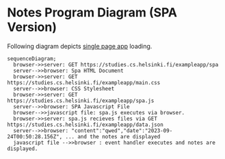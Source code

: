 # Notes Program Diagram (SPA Version)
Following diagram depicts [single page app](https://studies.cs.helsinki.fi/exampleapp/spa "notes") loading.

```mermaid
sequenceDiagram;
  browser->>server: GET https://studies.cs.helsinki.fi/exampleapp/spa
  server-->>browser: Spa HTML Document
  browser->>server: GET https://studies.cs.helsinki.fi/exampleapp/main.css
  server-->>browser: CSS Stylesheet
  browser->>server: GET https://studies.cs.helsinki.fi/exampleapp/spa.js
  server-->>browser: SPA Javascript File
  browser-->>javascript file: spa.js executes via browser.
  browser->>server: spa.js recieves files via GET https://studies.cs.helsinki.fi/exampleapp/data.json
  server-->>browser: "content":"qwed","date":"2023-09-24T00:50:28.156Z", ... and the notes are displayed
  javascript file -->>browser : event handler executes and notes are displayed.
```
